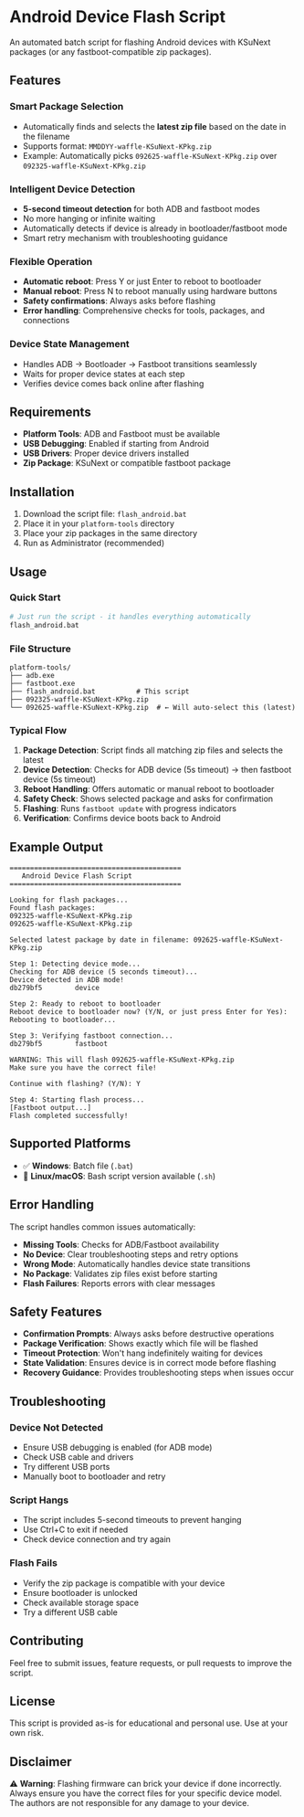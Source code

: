 # Android Device Flash Script

An automated batch script for flashing Android devices with KSuNext packages (or any fastboot-compatible zip packages).

## Features

### Smart Package Selection
- Automatically finds and selects the **latest zip file** based on the date in the filename
- Supports format: `MMDDYY-waffle-KSuNext-KPkg.zip`
- Example: Automatically picks `092625-waffle-KSuNext-KPkg.zip` over `092325-waffle-KSuNext-KPkg.zip`

### Intelligent Device Detection
- **5-second timeout detection** for both ADB and fastboot modes
- No more hanging or infinite waiting
- Automatically detects if device is already in bootloader/fastboot mode
- Smart retry mechanism with troubleshooting guidance

### Flexible Operation
- **Automatic reboot**: Press Y or just Enter to reboot to bootloader
- **Manual reboot**: Press N to reboot manually using hardware buttons
- **Safety confirmations**: Always asks before flashing
- **Error handling**: Comprehensive checks for tools, packages, and connections

### Device State Management
- Handles ADB → Bootloader → Fastboot transitions seamlessly
- Waits for proper device states at each step
- Verifies device comes back online after flashing

## Requirements

- **Platform Tools**: ADB and Fastboot must be available
- **USB Debugging**: Enabled if starting from Android
- **USB Drivers**: Proper device drivers installed
- **Zip Package**: KSuNext or compatible fastboot package

## Installation

1. Download the script file: `flash_android.bat`
2. Place it in your `platform-tools` directory
3. Place your zip packages in the same directory
4. Run as Administrator (recommended)

## Usage

### Quick Start
```bash
# Just run the script - it handles everything automatically
flash_android.bat
```

### File Structure
```
platform-tools/
├── adb.exe
├── fastboot.exe
├── flash_android.bat          # This script
├── 092325-waffle-KSuNext-KPkg.zip
└── 092625-waffle-KSuNext-KPkg.zip  # ← Will auto-select this (latest)
```

### Typical Flow
1. **Package Detection**: Script finds all matching zip files and selects the latest
2. **Device Detection**: Checks for ADB device (5s timeout) → then fastboot device (5s timeout)  
3. **Reboot Handling**: Offers automatic or manual reboot to bootloader
4. **Safety Check**: Shows selected package and asks for confirmation
5. **Flashing**: Runs `fastboot update` with progress indicators
6. **Verification**: Confirms device boots back to Android

## Example Output

```
==========================================
   Android Device Flash Script
==========================================

Looking for flash packages...
Found flash packages:
092325-waffle-KSuNext-KPkg.zip
092625-waffle-KSuNext-KPkg.zip

Selected latest package by date in filename: 092625-waffle-KSuNext-KPkg.zip

Step 1: Detecting device mode...
Checking for ADB device (5 seconds timeout)...
Device detected in ADB mode!
db279bf5        device

Step 2: Ready to reboot to bootloader
Reboot device to bootloader now? (Y/N, or just press Enter for Yes): 
Rebooting to bootloader...

Step 3: Verifying fastboot connection...
db279bf5        fastboot

WARNING: This will flash 092625-waffle-KSuNext-KPkg.zip
Make sure you have the correct file!

Continue with flashing? (Y/N): Y

Step 4: Starting flash process...
[Fastboot output...]
Flash completed successfully!
```

## Supported Platforms

- ✅ **Windows**: Batch file (`.bat`)
- 🔄 **Linux/macOS**: Bash script version available (`.sh`)

## Error Handling

The script handles common issues automatically:

- **Missing Tools**: Checks for ADB/Fastboot availability
- **No Device**: Clear troubleshooting steps and retry options  
- **Wrong Mode**: Automatically handles device state transitions
- **No Package**: Validates zip files exist before starting
- **Flash Failures**: Reports errors with clear messages

## Safety Features

- **Confirmation Prompts**: Always asks before destructive operations
- **Package Verification**: Shows exactly which file will be flashed
- **Timeout Protection**: Won't hang indefinitely waiting for devices
- **State Validation**: Ensures device is in correct mode before flashing
- **Recovery Guidance**: Provides troubleshooting steps when issues occur

## Troubleshooting

### Device Not Detected
- Ensure USB debugging is enabled (for ADB mode)
- Check USB cable and drivers
- Try different USB ports
- Manually boot to bootloader and retry

### Script Hangs
- The script includes 5-second timeouts to prevent hanging
- Use Ctrl+C to exit if needed
- Check device connection and try again

### Flash Fails
- Verify the zip package is compatible with your device
- Ensure bootloader is unlocked
- Check available storage space
- Try a different USB cable

## Contributing

Feel free to submit issues, feature requests, or pull requests to improve the script.

## License

This script is provided as-is for educational and personal use. Use at your own risk.

## Disclaimer

⚠️ **Warning**: Flashing firmware can brick your device if done incorrectly. Always ensure you have the correct files for your specific device model. The authors are not responsible for any damage to your device.
